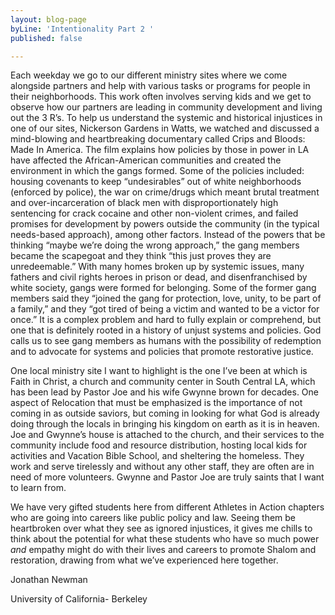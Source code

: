 ```yaml
---
layout: blog-page
byLine: 'Intentionality Part 2 '
published: false

---
```

Each weekday we go to our different ministry sites where we come alongside partners and help with various tasks or programs for people in their neighborhoods. This work often involves serving kids and we get to observe how our partners are leading in community development and living out the 3 R’s. To help us understand the systemic and historical injustices in one of our sites, Nickerson Gardens in Watts, we watched and discussed a mind-blowing and heartbreaking documentary called Crips and Bloods: Made In America. The film explains how policies by those in power in LA have affected the African-American communities and created the environment in which the gangs formed. Some of the policies included: housing covenants to keep “undesirables” out of white neighborhoods (enforced by police), the war on crime/drugs which meant brutal treatment and over-incarceration of black men with disproportionately high sentencing for crack cocaine and other non-violent crimes, and failed promises for development by powers outside the community (in the typical needs-based approach), among other factors. Instead of the powers that be thinking “maybe we’re doing the wrong approach,” the gang members became the scapegoat and they think “this just proves they are unredeemable.” With many homes broken up by systemic issues, many fathers and civil rights heroes in prison or dead, and disenfranchised by white society, gangs were formed for belonging. Some of the former gang members said they “joined the gang for protection, love, unity, to be part of a family,” and they “got tired of being a victim and wanted to be a victor for once.” It is a complex problem and hard to fully explain or comprehend, but one that is definitely rooted in a history of unjust systems and policies. God calls us to see gang members as humans with the possibility of redemption and to advocate for systems and policies that promote restorative justice.

One local ministry site I want to highlight is the one I’ve been at which is Faith in Christ, a church and community center in South Central LA, which has been lead by Pastor Joe and his wife Gwynne brown for decades. One aspect of Relocation that must be emphasized is the importance of not coming in as outside saviors, but coming in looking for what God is already doing through the locals in bringing his kingdom on earth as it is in heaven. Joe and Gwynne’s house is attached to the church, and their services to the community include food and resource distribution, hosting local kids for activities and Vacation Bible School, and sheltering the homeless. They work and serve tirelessly and without any other staff, they are often are in need of more volunteers. Gwynne and Pastor Joe are truly saints that I want to learn from.

We have very gifted students here from different Athletes in Action chapters who are going into careers like public policy and law. Seeing them be heartbroken over what they see as ignored injustices, it gives me chills to think about the potential for what these students who have so much power _and_ empathy might do with their lives and careers to promote Shalom and restoration, drawing from what we’ve experienced here together.

Jonathan Newman

University of California- Berkeley